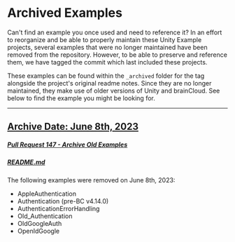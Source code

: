 # Archived Examples

Can't find an example you once used and need to reference it? In an effort to reorganize and be able to properly maintain these Unity Example projects, several examples that were no longer maintained have been removed from the repository. However, to be able to preserve and reference them, we have tagged the commit which last included these projects.

These examples can be found within the `_archived` folder for the tag alongside the project's original readme notes. Since they are no longer maintained, they make use of older versions of Unity and brainCloud. See below to find the example you might be looking for.

---

## [Archive Date: June 8th, 2023](https://github.com/getbraincloud/examples-unity/tree/archive-06-08-2023)

##### [Pull Request 147 - Archive Old Examples](https://github.com/getbraincloud/examples-unity/pull/147)

##### [README.md](https://github.com/getbraincloud/examples-unity/tree/archive-06-08-2023/_archived#readme)

The following examples were removed on June 8th, 2023:

- AppleAuthentication
- Authentication (pre-BC v4.14.0)
- AuthenticationErrorHandling
- Old_Authentication
- OldGoogleAuth
- OpenIdGoogle
